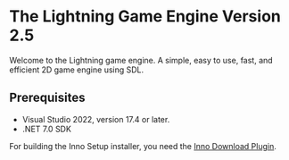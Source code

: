 # The Lightning Game Engine Version 2.5

Welcome to the Lightning game engine. A simple, easy to use, fast, and efficient 2D game engine using SDL.

## Prerequisites
* Visual Studio 2022, version 17.4 or later.
* .NET 7.0 SDK

For building the Inno Setup installer, you need the [Inno Download Plugin](https://github.com/PeterDaveHello/inno-download-plugin/releases/download/v1.5.1/idpsetup-1.5.1.exe).